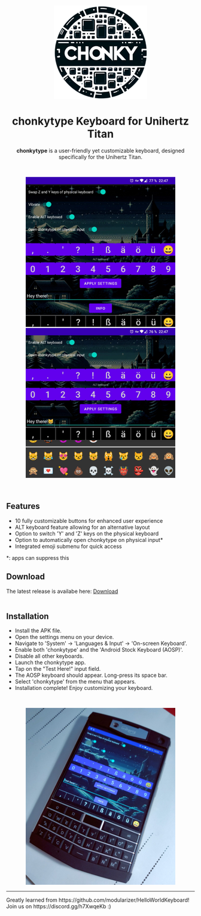 <p align="center">
  <img src="https://github.com/jensma-de/chonkytype/blob/main/assets/logo.png" alt="ChonkyType Logo" width="250" height="250">
</p>

<h1 align="center">
  chonkytype Keyboard for Unihertz Titan
</h1>

<p align="center">
  <strong>chonkytype</strong> is a user-friendly yet customizable keyboard, designed specifically for the Unihertz Titan.
</p>
<br>
<p align="center">
  <img src="https://github.com/jensma-de/chonkytype/blob/main/assets/2.jpg" width="400" />
  <img src="https://github.com/jensma-de/chonkytype/blob/main/assets/1.jpg" width="400" />
</p>

</p>

<br>
<h2>Features</h2>
<ul>
  <li>10 fully customizable buttons for enhanced user experience</li>
  <li>ALT keyboard feature allowing for an alternative layout</li>
  <li>Option to switch 'Y' and 'Z' keys on the physical keyboard</li>
  <li>Option to automatically open chonkytype on physical input* </li>
  <li>Integrated emoji submenu for quick access</li>
</ul>
*: apps can suppress this
<br>
<h2>Download</h2>
The latest release is availabe here: <a href="https://github.com/jensma-de/chonkytype/releases/download/release/app-debug.apk">Download</a>
<br>
<br>
<h2>Installation</h2>
<ul>
  <li>Install the APK file.</li>
  <li>Open the settings menu on your device.</li>
  <li>Navigate to 'System' -> 'Languages & Input' -> 'On-screen Keyboard'.</li>
  <li>Enable both 'chonkytype' and the 'Android Stock Keyboard (AOSP)'.</li>
  <li>Disable all other keyboards.</li>
  <li>Launch the chonkytype app.</li>
  <li>Tap on the "Test Here!" input field.</li>
  <li>The AOSP keyboard should appear. Long-press its space bar.</li>
  <li>Select 'chonkytype' from the menu that appears.</li>
  <li>Installation complete! Enjoy customizing your keyboard.</li>
</ul>
<br>
<p align="center">
  <img src="https://github.com/jensma-de/chonkytype/blob/main/assets/IMG_20240121_152434.jpg" width="400" />

</p>


<hr>
Greatly learned from https://github.com/modularizer/HelloWorldKeyboard!<br>
Join us on https://discord.gg/h7XwqeKb :)
